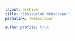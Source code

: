 ```yaml
---
layout: archive
title: "Eksisozluk Webscraper"
permalink: /webscrape/

author_profile: true

---
```

